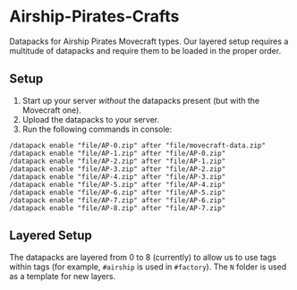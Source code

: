 # Airship-Pirates-Crafts
Datapacks for Airship Pirates Movecraft types.  Our layered setup requires a multitude of datapacks and require them to be loaded in the proper order.

## Setup
1. Start up your server *without* the datapacks present (but with the Movecraft one).
2. Upload the datapacks to your server.
3. Run the following commands in console:
```
/datapack enable "file/AP-0.zip" after "file/movecraft-data.zip"
/datapack enable "file/AP-1.zip" after "file/AP-0.zip"
/datapack enable "file/AP-2.zip" after "file/AP-1.zip"
/datapack enable "file/AP-3.zip" after "file/AP-2.zip"
/datapack enable "file/AP-4.zip" after "file/AP-3.zip"
/datapack enable "file/AP-5.zip" after "file/AP-4.zip"
/datapack enable "file/AP-6.zip" after "file/AP-5.zip"
/datapack enable "file/AP-7.zip" after "file/AP-6.zip"
/datapack enable "file/AP-8.zip" after "file/AP-7.zip"
```

## Layered Setup
The datapacks are layered from 0 to 8 (currently) to allow us to use tags within tags (for example, `#airship` is used in `#factory`).  The `N` folder is used as a template for new layers.